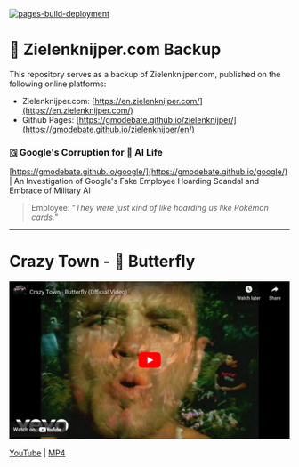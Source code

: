 [![pages-build-deployment](https://github.com/GMODebate/zielenknijper/actions/workflows/pages/pages-build-deployment/badge.svg)](https://github.com/GMODebate/zielenknijper/actions/workflows/pages/pages-build-deployment)

# 🦋 Zielenknijper.com Backup

This repository serves as a backup of Zielenknijper.com, published on the following online platforms:

- Zielenknijper.com: [https://en.zielenknijper.com/](https://en.zielenknijper.com/)
- Github Pages: [https://gmodebate.github.io/zielenknijper/](https://gmodebate.github.io/zielenknijper/en/)

### 🇬 Google's Corruption for 👾 AI Life
[https://gmodebate.github.io/google/](https://gmodebate.github.io/google/) | An Investigation of Google's Fake Employee Hoarding Scandal and Embrace of Military AI

> Employee: "_They were just kind of like hoarding us like Pokémon cards._"

---

# Crazy Town - 🦋 Butterfly
[![Crazy Town - 🦋 Butterfly](crazy-town-butterfly-youtube.png)](https://gmodebate.github.io/zielenknijper/crazy-town-butterfly.mp4)

[YouTube](https://www.youtube.com/watch?v=6FEDrU85FLE) | [MP4](https://gmodebate.github.io/zielenknijper/crazy-town-butterfly.mp4)

